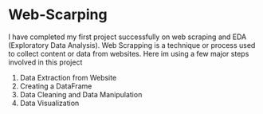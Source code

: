# Web-Scarping
I have completed my first project successfully on web scraping and EDA (Exploratory Data Analysis).
Web Scrapping is a technique or process used to collect content or data from websites.
Here im using a few major steps involved in this project
1. Data Extraction from Website
2. Creating a DataFrame
3. Data Cleaning and Data Manipulation
4. Data Visualization
